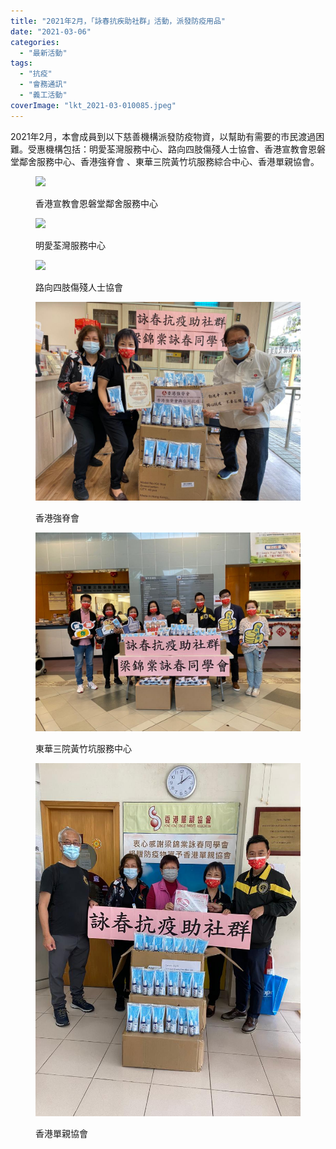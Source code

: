 ```yaml
---
title: "2021年2月，「詠春抗疾助社群」活動，派發防疫用品"
date: "2021-03-06"
categories: 
  - "最新活動"
tags: 
  - "抗疫"
  - "會務通訊"
  - "義工活動"
coverImage: "lkt_2021-03-010085.jpeg"
---
```


2021年2月，本會成員到以下慈善機構派發防疫物資，以幫助有需要的市民渡過困難。受惠機構包括：明愛荃灣服務中心、路向四肢傷殘人士協會、香港宣教會恩磐堂鄰舍服務中心、香港強脊會 、東華三院黃竹坑服務綜合中心、香港單親協會。

<!--more-->

<figure>

[![](images/lkt_2021-03-010080.jpeg)](http://13.229.250.225/wp-content/uploads/2021/03/lkt_2021-03-010080.jpeg)

<figcaption>

香港宣教會恩磐堂鄰舍服務中心

</figcaption>

</figure>

<figure>

[![](images/lkt_2021-03-010072.jpeg)](http://13.229.250.225/wp-content/uploads/2021/03/lkt_2021-03-010072.jpeg)

<figcaption>

明愛荃灣服務中心

</figcaption>

</figure>

<figure>

[![](images/lkt_2021-03-010075.jpeg)](http://13.229.250.225/wp-content/uploads/2021/03/lkt_2021-03-010075.jpeg)

<figcaption>

路向四肢傷殘人士協會

</figcaption>

</figure>

<figure>

[![香港強脊會](images/lkt_2021-03-010083.jpeg)](http://13.229.250.225/wp-content/uploads/2021/03/lkt_2021-03-010083.jpeg)

<figcaption>

香港強脊會

</figcaption>

</figure>

<figure>

[![東華三院黃竹坑服務中心](images/lkt_2021-03-010085.jpeg)](http://13.229.250.225/wp-content/uploads/2021/03/lkt_2021-03-010085.jpeg)

<figcaption>

東華三院黃竹坑服務中心

</figcaption>

</figure>

<figure>

[![香港單親協會](images/lkt_2021-03-010089.jpeg)](http://13.229.250.225/wp-content/uploads/2021/03/lkt_2021-03-010089.jpeg)

<figcaption>

香港單親協會

</figcaption>

</figure>
